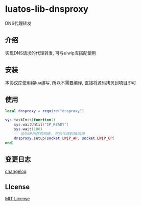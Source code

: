 # luatos-lib-dnsproxy

DNS代理转发

## 介绍

实现DNS请求的代理转发, 可与ulwip库搭配使用

## 安装

本协议库使用纯lua编写, 所以不需要编译, 直接将源码拷贝到项目即可

## 使用

```lua
local dnsproxy = require("dnsproxy")

sys.taskInit(function()
    sys.waitUntil("IP_READY")
    sys.wait(100)
    -- 监听AP所在的网络, 然后代理到4G网络
    dnsproxy.setup(socket.LWIP_AP, socket.LWIP_GP)
end)
```

## 变更日志

[changelog](changelog.md)

## LIcense

[MIT License](https://opensource.org/licenses/MIT)
